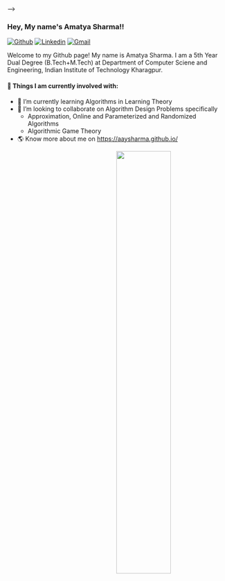 <!-- - 👋 Hi, I’m @aaysharma
- 👀 I’m interested in Theoretical Computer Science 
- 🌱 I’m currently learning Algorithms in Learning Theory
- 💞️ I’m looking to collaborate on Algorithm Design Problems
- 📫 How to reach me amatyantse@gmail.com
- 🌎 Know more about me on https://aaysharma.github.io/

<!---
aaysharma/aaysharma is a ✨ special ✨ repository because its `README.md` (this file) appears on your GitHub profile.
You can click the Preview link to take a look at your changes.
---> -->

### Hey, My name's Amatya Sharma!!

[![Github](https://img.shields.io/badge/-Github-000?style=flat&logo=Github&logoColor=white)](https://github.com/aaysharma)
[![Linkedin](https://img.shields.io/badge/-LinkedIn-blue?style=flat&logo=Linkedin&logoColor=white)](https://www.linkedin.com/in/amatya-sharma/)
[![Gmail](https://img.shields.io/badge/-Gmail-c14438?style=flat&logo=Gmail&logoColor=white)](mailto:amatyantse@gmail.com)

Welcome to my Github page! My name is Amatya Sharma. I am a 5th Year Dual Degree (B.Tech+M.Tech) at Department of Computer Sciene and Engineering, Indian Institute of Technology Kharagpur.

<!-- <img align="right" alt="img" src="https://github.com/FernandoRoldan93/FernandoRoldan93/blob/master/cover_image.jpg" width="50%" height="auto" /> -->


#### 🌱 Things I am currently involved with: 
- 🌱 I’m currently learning Algorithms in Learning Theory
- 💞️ I’m looking to collaborate on Algorithm Design Problems specifically
  - Approximation, Online and Parameterized and Randomized Algorithms
  - Algorithmic Game Theory
- 🌎 Know more about me on https://aaysharma.github.io/

<p>
	<img width="50%" align="right" src="https://github-readme-stats.vercel.app/api?username=aaysharma&show_icons=true&count_private=true" />

</p>

